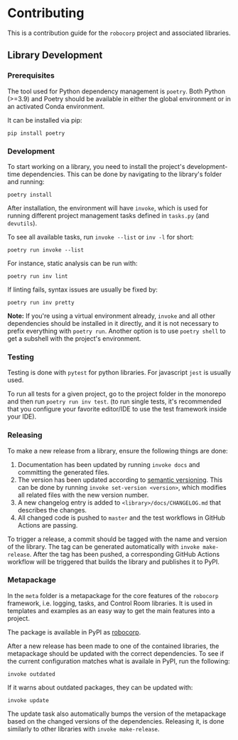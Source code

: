 # Contributing

This is a contribution guide for the `robocorp` project and associated libraries.

## Library Development

### Prerequisites

The tool used for Python dependency management is `poetry`. Both Python (>=3.9) and
Poetry should be available in either the global environment or in an activated
Conda environment.

It can be installed via pip:

```
pip install poetry
```

### Development

To start working on a library, you need to install the project's development-time
dependencies. This can be done by navigating to the library's folder and running:

```
poetry install
```

After installation, the environment will have `invoke`, which is used for running
different project management tasks defined in `tasks.py` (and `devutils`).

To see all available tasks, run `invoke --list` or `inv -l` for short:

```
poetry run invoke --list
```

For instance, static analysis can be run with:

```
poetry run inv lint
```

If linting fails, syntax issues are usually be fixed by: 

```
poetry run inv pretty
```

**Note:** If you're using a virtual environment already, `invoke` and all other dependencies
should be installed in it directly, and it is not necessary to prefix everything with
`poetry run`. Another option is to use `poetry shell` to get a subshell with the
project's environment.

### Testing

Testing is done with `pytest` for python libraries. For javascript `jest` is
usually used.

To run all tests for a given project, go to the project folder in the monorepo
and then run `poetry run inv test`.
(to run single tests, it's recommended that you configure your favorite editor/IDE
to use the test framework inside your IDE).

### Releasing

To make a new release from a library, ensure the following things are done:

1. Documentation has been updated by running `invoke docs` and committing the generated files.
2. The version has been updated according to [semantic versioning](https://semver.org/).
   This can be done by running `invoke set-version <version>`, which modifies all related
   files with the new version number.
3. A new changelog entry is added to `<library>/docs/CHANGELOG.md` that describes the changes.
4. All changed code is pushed to `master` and the test workflows in GitHub Actions are passing.

To trigger a release, a commit should be tagged with the name and version of the library.
The tag can be generated automatically with `invoke make-release`. After the tag has been pushed,
a corresponding GitHub Actions workflow will be triggered that builds the library and publishes
it to PyPI.

### Metapackage

In the `meta` folder is a metapackage for the core features of the `robocorp` framework,
i.e. logging, tasks, and Control Room libraries. It is used in templates and examples
as an easy way to get the main features into a project.

The package is available in PyPI as [robocorp](https://pypi.org/project/robocorp/).

After a new release has been made to one of the contained libraries, the metapackage
should be updated with the correct dependencies. To see if the current configuration
matches what is availale in PyPI, run the following:

```
invoke outdated
```

If it warns about outdated packages, they can be updated with:

```
invoke update
```

The update task also automatically bumps the version of the metapackage based
on the changed versions of the dependencies. Releasing it, is done similarly
to other libraries with `invoke make-release`.
